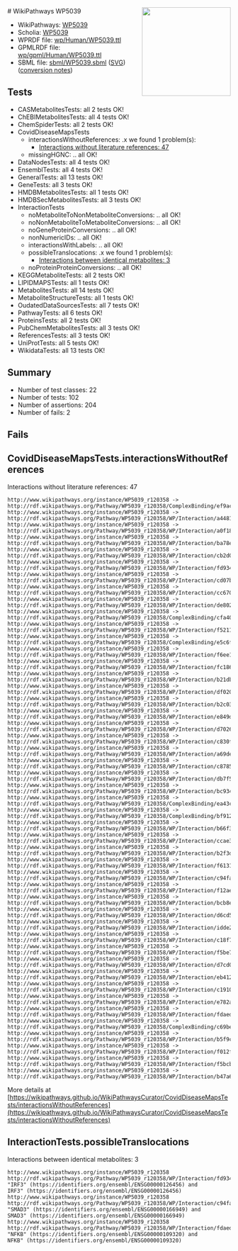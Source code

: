 <img style="float: right; width: 200px" src="../logo.png" />
# WikiPathways WP5039

* WikiPathways: [WP5039](https://identifiers.org/wikipathways:WP5039)
* Scholia: [WP5039](https://scholia.toolforge.org/wikipathways/WP5039)
* WPRDF file: [wp/Human/WP5039.ttl](../wp/Human/WP5039.ttl)
* GPMLRDF file: [wp/gpml/Human/WP5039.ttl](../wp/gpml/Human/WP5039.ttl)
* SBML file: [sbml/WP5039.sbml](../sbml/WP5039.sbml) ([SVG](../sbml/WP5039.svg)) ([conversion notes](../sbml/WP5039.txt))

## Tests
* CASMetabolitesTests: all 2 tests OK!
* ChEBIMetabolitesTests: all 4 tests OK!
* ChemSpiderTests: all 2 tests OK!
* CovidDiseaseMapsTests
    * interactionsWithoutReferences: .x we found 1 problem(s):
        * [Interactions without literature references: 47](#9701cd45)
    * missingHGNC: .. all OK!
* DataNodesTests: all 4 tests OK!
* EnsemblTests: all 4 tests OK!
* GeneralTests: all 13 tests OK!
* GeneTests: all 3 tests OK!
* HMDBMetabolitesTests: all 1 tests OK!
* HMDBSecMetabolitesTests: all 3 tests OK!
* InteractionTests
    * noMetaboliteToNonMetaboliteConversions: .. all OK!
    * noNonMetaboliteToMetaboliteConversions: .. all OK!
    * noGeneProteinConversions: .. all OK!
    * nonNumericIDs: .. all OK!
    * interactionsWithLabels: .. all OK!
    * possibleTranslocations: .x we found 1 problem(s):
        * [Interactions between identical metabolites: 3](#d59038c6)
    * noProteinProteinConversions: .. all OK!
* KEGGMetaboliteTests: all 2 tests OK!
* LIPIDMAPSTests: all 1 tests OK!
* MetabolitesTests: all 14 tests OK!
* MetaboliteStructureTests: all 1 tests OK!
* OudatedDataSourcesTests: all 7 tests OK!
* PathwayTests: all 6 tests OK!
* ProteinsTests: all 2 tests OK!
* PubChemMetabolitesTests: all 3 tests OK!
* ReferencesTests: all 3 tests OK!
* UniProtTests: all 5 tests OK!
* WikidataTests: all 13 tests OK!


## Summary

* Number of test classes: 22
* Number of tests: 102
* Number of assertions: 204
* Number of fails: 2

## Fails

<a name="9701cd45" />

## CovidDiseaseMapsTests.interactionsWithoutReferences

Interactions without literature references: 47
```
http://www.wikipathways.org/instance/WP5039_r120358 -> http://rdf.wikipathways.org/Pathway/WP5039_r120358/ComplexBinding/ef9ac
http://www.wikipathways.org/instance/WP5039_r120358 -> http://rdf.wikipathways.org/Pathway/WP5039_r120358/WP/Interaction/a4481
http://www.wikipathways.org/instance/WP5039_r120358 -> http://rdf.wikipathways.org/Pathway/WP5039_r120358/WP/Interaction/a0f18
http://www.wikipathways.org/instance/WP5039_r120358 -> http://rdf.wikipathways.org/Pathway/WP5039_r120358/WP/Interaction/ba78e
http://www.wikipathways.org/instance/WP5039_r120358 -> http://rdf.wikipathways.org/Pathway/WP5039_r120358/WP/Interaction/cb2d0
http://www.wikipathways.org/instance/WP5039_r120358 -> http://rdf.wikipathways.org/Pathway/WP5039_r120358/WP/Interaction/fd934
http://www.wikipathways.org/instance/WP5039_r120358 -> http://rdf.wikipathways.org/Pathway/WP5039_r120358/WP/Interaction/cd07b
http://www.wikipathways.org/instance/WP5039_r120358 -> http://rdf.wikipathways.org/Pathway/WP5039_r120358/WP/Interaction/cc670
http://www.wikipathways.org/instance/WP5039_r120358 -> http://rdf.wikipathways.org/Pathway/WP5039_r120358/WP/Interaction/de802
http://www.wikipathways.org/instance/WP5039_r120358 -> http://rdf.wikipathways.org/Pathway/WP5039_r120358/ComplexBinding/cfa40
http://www.wikipathways.org/instance/WP5039_r120358 -> http://rdf.wikipathways.org/Pathway/WP5039_r120358/WP/Interaction/f5211
http://www.wikipathways.org/instance/WP5039_r120358 -> http://rdf.wikipathways.org/Pathway/WP5039_r120358/ComplexBinding/e5c6f
http://www.wikipathways.org/instance/WP5039_r120358 -> http://rdf.wikipathways.org/Pathway/WP5039_r120358/WP/Interaction/f6ee1
http://www.wikipathways.org/instance/WP5039_r120358 -> http://rdf.wikipathways.org/Pathway/WP5039_r120358/WP/Interaction/fc186
http://www.wikipathways.org/instance/WP5039_r120358 -> http://rdf.wikipathways.org/Pathway/WP5039_r120358/WP/Interaction/b21db
http://www.wikipathways.org/instance/WP5039_r120358 -> http://rdf.wikipathways.org/Pathway/WP5039_r120358/WP/Interaction/df020
http://www.wikipathways.org/instance/WP5039_r120358 -> http://rdf.wikipathways.org/Pathway/WP5039_r120358/WP/Interaction/b2c03
http://www.wikipathways.org/instance/WP5039_r120358 -> http://rdf.wikipathways.org/Pathway/WP5039_r120358/WP/Interaction/e849d
http://www.wikipathways.org/instance/WP5039_r120358 -> http://rdf.wikipathways.org/Pathway/WP5039_r120358/WP/Interaction/d7026
http://www.wikipathways.org/instance/WP5039_r120358 -> http://rdf.wikipathways.org/Pathway/WP5039_r120358/WP/Interaction/c830f
http://www.wikipathways.org/instance/WP5039_r120358 -> http://rdf.wikipathways.org/Pathway/WP5039_r120358/WP/Interaction/a69de
http://www.wikipathways.org/instance/WP5039_r120358 -> http://rdf.wikipathways.org/Pathway/WP5039_r120358/WP/Interaction/c8785
http://www.wikipathways.org/instance/WP5039_r120358 -> http://rdf.wikipathways.org/Pathway/WP5039_r120358/WP/Interaction/db7f5
http://www.wikipathways.org/instance/WP5039_r120358 -> http://rdf.wikipathways.org/Pathway/WP5039_r120358/WP/Interaction/bc934
http://www.wikipathways.org/instance/WP5039_r120358 -> http://rdf.wikipathways.org/Pathway/WP5039_r120358/ComplexBinding/ea43c
http://www.wikipathways.org/instance/WP5039_r120358 -> http://rdf.wikipathways.org/Pathway/WP5039_r120358/ComplexBinding/bf912
http://www.wikipathways.org/instance/WP5039_r120358 -> http://rdf.wikipathways.org/Pathway/WP5039_r120358/WP/Interaction/b66f3
http://www.wikipathways.org/instance/WP5039_r120358 -> http://rdf.wikipathways.org/Pathway/WP5039_r120358/WP/Interaction/ccae3
http://www.wikipathways.org/instance/WP5039_r120358 -> http://rdf.wikipathways.org/Pathway/WP5039_r120358/WP/Interaction/b2f3d
http://www.wikipathways.org/instance/WP5039_r120358 -> http://rdf.wikipathways.org/Pathway/WP5039_r120358/WP/Interaction/f6131
http://www.wikipathways.org/instance/WP5039_r120358 -> http://rdf.wikipathways.org/Pathway/WP5039_r120358/WP/Interaction/c94fa
http://www.wikipathways.org/instance/WP5039_r120358 -> http://rdf.wikipathways.org/Pathway/WP5039_r120358/WP/Interaction/f12ae
http://www.wikipathways.org/instance/WP5039_r120358 -> http://rdf.wikipathways.org/Pathway/WP5039_r120358/WP/Interaction/bcb8e
http://www.wikipathways.org/instance/WP5039_r120358 -> http://rdf.wikipathways.org/Pathway/WP5039_r120358/WP/Interaction/d6cd5
http://www.wikipathways.org/instance/WP5039_r120358 -> http://rdf.wikipathways.org/Pathway/WP5039_r120358/WP/Interaction/idde2be3e1
http://www.wikipathways.org/instance/WP5039_r120358 -> http://rdf.wikipathways.org/Pathway/WP5039_r120358/WP/Interaction/c18f7
http://www.wikipathways.org/instance/WP5039_r120358 -> http://rdf.wikipathways.org/Pathway/WP5039_r120358/WP/Interaction/f5be7
http://www.wikipathways.org/instance/WP5039_r120358 -> http://rdf.wikipathways.org/Pathway/WP5039_r120358/WP/Interaction/d7cd0
http://www.wikipathways.org/instance/WP5039_r120358 -> http://rdf.wikipathways.org/Pathway/WP5039_r120358/WP/Interaction/eb412
http://www.wikipathways.org/instance/WP5039_r120358 -> http://rdf.wikipathways.org/Pathway/WP5039_r120358/WP/Interaction/c1910
http://www.wikipathways.org/instance/WP5039_r120358 -> http://rdf.wikipathways.org/Pathway/WP5039_r120358/WP/Interaction/e782a
http://www.wikipathways.org/instance/WP5039_r120358 -> http://rdf.wikipathways.org/Pathway/WP5039_r120358/WP/Interaction/fdaed
http://www.wikipathways.org/instance/WP5039_r120358 -> http://rdf.wikipathways.org/Pathway/WP5039_r120358/ComplexBinding/c69be
http://www.wikipathways.org/instance/WP5039_r120358 -> http://rdf.wikipathways.org/Pathway/WP5039_r120358/WP/Interaction/b5f9c
http://www.wikipathways.org/instance/WP5039_r120358 -> http://rdf.wikipathways.org/Pathway/WP5039_r120358/WP/Interaction/f012f
http://www.wikipathways.org/instance/WP5039_r120358 -> http://rdf.wikipathways.org/Pathway/WP5039_r120358/WP/Interaction/f5bcb
http://www.wikipathways.org/instance/WP5039_r120358 -> http://rdf.wikipathways.org/Pathway/WP5039_r120358/WP/Interaction/b47a6
```

More details at [https://wikipathways.github.io/WikiPathwaysCurator/CovidDiseaseMapsTests/interactionsWithoutReferences](https://wikipathways.github.io/WikiPathwaysCurator/CovidDiseaseMapsTests/interactionsWithoutReferences)

<a name="d59038c6" />

## InteractionTests.possibleTranslocations

Interactions between identical metabolites: 3
```
http://www.wikipathways.org/instance/WP5039_r120358 http://rdf.wikipathways.org/Pathway/WP5039_r120358/WP/Interaction/fd934 "IRF3" (https://identifiers.org/ensembl/ENSG00000126456) and 
IRF3" (https://identifiers.org/ensembl/ENSG00000126456)
http://www.wikipathways.org/instance/WP5039_r120358 http://rdf.wikipathways.org/Pathway/WP5039_r120358/WP/Interaction/c94fa "SMAD3" (https://identifiers.org/ensembl/ENSG00000166949) and 
SMAD3" (https://identifiers.org/ensembl/ENSG00000166949)
http://www.wikipathways.org/instance/WP5039_r120358 http://rdf.wikipathways.org/Pathway/WP5039_r120358/WP/Interaction/fdaed "NFKB" (https://identifiers.org/ensembl/ENSG00000109320) and 
NFKB" (https://identifiers.org/ensembl/ENSG00000109320)
```

